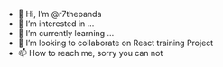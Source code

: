 - 👋 Hi, I’m @r7thepanda
- 👀 I’m interested in ...
- 🌱 I’m currently learning ...
- 💞️ I’m looking to collaborate on React training Project
- 📫 How to reach me, sorry you can not

<!---
r7thepanda/r7thepanda is a ✨ special ✨ repository because its `README.md` (this file) appears on your GitHub profile.
You can click the Preview link to take a look at your changes.
--->
